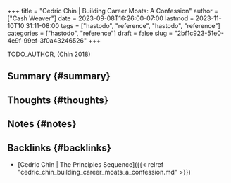 +++
title = "Cedric Chin | Building Career Moats: A Confession"
author = ["Cash Weaver"]
date = 2023-09-08T16:26:00-07:00
lastmod = 2023-11-10T10:31:11-08:00
tags = ["hastodo", "reference", "hastodo", "reference"]
categories = ["hastodo", "reference"]
draft = false
slug = "2bf1c923-51e0-4e9f-99ef-3f0a43246526"
+++

TODO_AUTHOR, (Chin 2018)


## Summary {#summary}


## Thoughts {#thoughts}


## Notes {#notes}


## Backlinks {#backlinks}

-   [Cedric Chin | The Principles Sequence]({{< relref "cedric_chin_building_career_moats_a_confession.md" >}})
